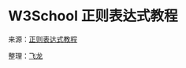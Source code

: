 # W3School 正则表达式教程

来源：[正则表达式教程](http://www.w3cschool.cc/regexp/regexp-tutorial.html)

整理：[飞龙](http://www.flygon.net)